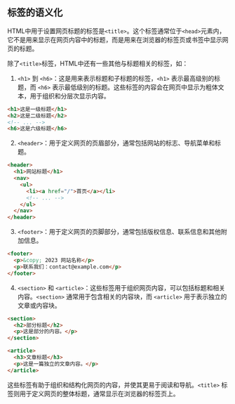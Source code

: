 ## 标签的语义化

HTML中用于设置网页标题的标签是`<title>`。这个标签通常位于`<head>`元素内，它不是用来显示在网页内容中的标题，而是用来在浏览器的标签页或书签中显示网页的标题。

除了`<title>`标签，HTML中还有一些其他与标题相关的标签，如：

1. `<h1>` 到 `<h6>`：这是用来表示标题和子标题的标签，`<h1>` 表示最高级别的标题，而 `<h6>` 表示最低级别的标题。这些标签的内容会在网页中显示为粗体文本，用于组织和分层次显示内容。

```html
<h1>这是一级标题</h1>
<h2>这是二级标题</h2>
<!-- ... -->
<h6>这是六级标题</h6>
```

2. `<header>`：用于定义网页的页眉部分，通常包括网站的标志、导航菜单和标题。

```html
<header>
  <h1>网站标题</h1>
  <nav>
    <ul>
      <li><a href="/">首页</a></li>
      <!-- ... -->
    </ul>
  </nav>
</header>
```

3. `<footer>`：用于定义网页的页脚部分，通常包括版权信息、联系信息和其他附加信息。

```html
<footer>
  <p>&copy; 2023 网站名称</p>
  <p>联系我们：contact@example.com</p>
</footer>
```

4. `<section>` 和 `<article>`：这些标签用于组织网页内容，可以包括标题和相关内容。`<section>` 通常用于包含相关的内容块，而 `<article>` 用于表示独立的文章或内容块。

```html
<section>
  <h2>部分标题</h2>
  <p>这是部分的内容。</p>
</section>

<article>
  <h3>文章标题</h3>
  <p>这是一篇独立的文章内容。</p>
</article>
```

这些标签有助于组织和结构化网页的内容，并使其更易于阅读和导航。`<title>` 标签则用于定义网页的整体标题，通常显示在浏览器的标签页上。